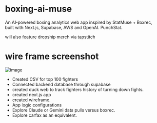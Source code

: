 # boxing-ai-muse
An AI-powered boxing analytics web app inspired by StatMuse + Boxrec, built with Next.js, Supabase, AWS and OpenAI. PunchStat. 

will also feature dropship merch via tapstitch

# wire frame screenshot
![image](https://github.com/user-attachments/assets/d252969a-ff1f-4af8-99f2-0e82d37ffc71)

- Created CSV for top 100 fighters
- Connected backend database through supabase
- created duck web to track fighters history of turning down fights.
- created next.js app
- created wireframe.
- App logic configurations
- Explore Claude or Gemini data pulls versus boxrec.
- Explore carfax as an equivalent.
